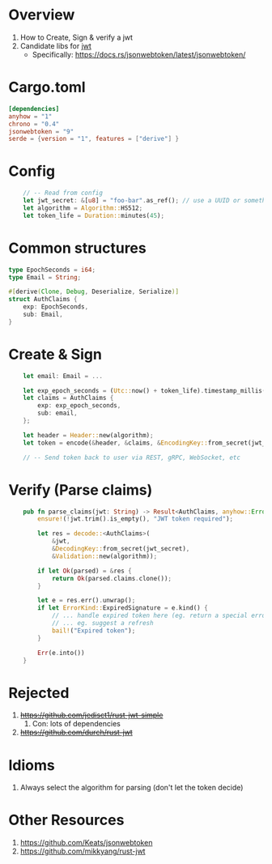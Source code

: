 # Overview

1. How to Create, Sign & verify a jwt
1. Candidate libs for [jwt](https://jwt.io/)
    - Specifically: https://docs.rs/jsonwebtoken/latest/jsonwebtoken/


# Cargo.toml
```toml
[dependencies]
anyhow = "1"
chrono = "0.4"
jsonwebtoken = "9"
serde = {version = "1", features = ["derive"] }
```


# Config
```rust
    // -- Read from config
    let jwt_secret: &[u8] = "foo-bar".as_ref(); // use a UUID or something
    let algorithm = Algorithm::HS512;
    let token_life = Duration::minutes(45);
```


# Common structures
```rust
type EpochSeconds = i64;
type Email = String;

#[derive(Clone, Debug, Deserialize, Serialize)]
struct AuthClaims {
    exp: EpochSeconds,
    sub: Email,
}
```


# Create & Sign
```rust
    let email: Email = ...

    let exp_epoch_seconds = (Utc::now() + token_life).timestamp_millis() / 1000;
    let claims = AuthClaims {
        exp: exp_epoch_seconds,
        sub: email,
    };

    let header = Header::new(algorithm);
    let token = encode(&header, &claims, &EncodingKey::from_secret(jwt_secret))?;

    // -- Send token back to user via REST, gRPC, WebSocket, etc
```


# Verify (Parse claims)

```rust
    pub fn parse_claims(jwt: String) -> Result<AuthClaims, anyhow::Error> {
        ensure!(!jwt.trim().is_empty(), "JWT token required");

        let res = decode::<AuthClaims>(
            &jwt,
            &DecodingKey::from_secret(jwt_secret),
            &Validation::new(algorithm));

        if let Ok(parsed) = &res {
            return Ok(parsed.claims.clone());
        }

        let e = res.err().unwrap();
        if let ErrorKind::ExpiredSignature = e.kind() {
            // ... handle expired token here (eg. return a special error type)
            // ... eg. suggest a refresh
            bail!("Expired token");
        }

        Err(e.into())
    }


```

# Rejected

1. ~~https://github.com/jedisct1/rust-jwt-simple~~
    1. Con: lots of dependencies
1. ~~https://github.com/durch/rust-jwt~~

# Idioms

1. Always select the algorithm for parsing (don't let the token decide)

# Other Resources

1. https://github.com/Keats/jsonwebtoken
1. https://github.com/mikkyang/rust-jwt
